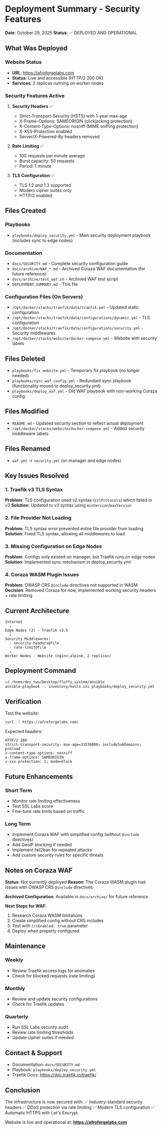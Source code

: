 # Deployment Summary - Security Features

**Date**: October 29, 2025
**Status**: ✅ DEPLOYED AND OPERATIONAL

## What Was Deployed

### Website Status
- **URL**: https://afroforgelabs.com
- **Status**: Live and accessible (HTTP/2 200 OK)
- **Services**: 2 replicas running on worker nodes

### Security Features Active

1. **Security Headers** ✅
   - Strict-Transport-Security (HSTS) with 1-year max-age
   - X-Frame-Options: SAMEORIGIN (clickjacking protection)
   - X-Content-Type-Options: nosniff (MIME sniffing protection)
   - X-XSS-Protection enabled
   - Server/X-Powered-By headers removed

2. **Rate Limiting** ✅
   - 100 requests per minute average
   - Burst capacity: 50 requests
   - Period: 1 minute

3. **TLS Configuration** ✅
   - TLS 1.2 and 1.3 supported
   - Modern cipher suites only
   - HTTP/2 enabled

## Files Created

### Playbooks
- `playbooks/deploy_security.yml` - Main security deployment playbook (includes sync to edge nodes)

### Documentation
- `docs/SECURITY.md` - Complete security configuration guide
- `docs/archive/WAF_*.md` - Archived Coraza WAF documentation (for future reference)
- `docs/archive/test_waf.sh` - Archived WAF test script
- `DEPLOYMENT_SUMMARY.md` - This file

### Configuration Files (On Servers)
- `/opt/docker/stacks/traefik/data/traefik.yml` - Updated static configuration
- `/opt/docker/stacks/traefik/data/configurations/dynamic.yml` - TLS configuration
- `/opt/docker/stacks/traefik/data/configurations/security.yml` - Security middlewares
- `/opt/docker/stacks/website/docker-compose.yml` - Website with security labels

## Files Deleted

- `playbooks/fix_website.yml` - Temporary fix playbook (no longer needed)
- `playbooks/sync_waf_config.yml` - Redundant sync playbook (functionality moved to deploy_security.yml)
- `playbooks/deploy_waf.yml` - Old WAF playbook with non-working Coraza config

## Files Modified

- `README.md` - Updated security section to reflect actual deployment
- `/opt/docker/stacks/website/docker-compose.yml` - Added security middleware labels

## Files Renamed

- `waf.yml` → `security.yml` (on manager and edge nodes)

## Key Issues Resolved

### 1. Traefik v3 TLS Syntax
**Problem**: TLS configuration used v2 syntax (`sslProtocols`) which failed in v3
**Solution**: Updated to v3 syntax using `minVersion`/`maxVersion`

### 2. File Provider Not Loading
**Problem**: TLS syntax error prevented entire file provider from loading
**Solution**: Fixed TLS syntax, allowing all middlewares to load

### 3. Missing Configuration on Edge Nodes
**Problem**: Configs only existed on manager, but Traefik runs on edge nodes
**Solution**: Implemented sync mechanism in deploy_security.yml

### 4. Coraza WASM Plugin Issues
**Problem**: OWASP CRS `@include` directives not supported in WASM
**Decision**: Removed Coraza for now, implemented working security headers + rate limiting

## Current Architecture

```
Internet
  ↓
Edge Nodes (2) - Traefik v3.5
  ↓
Security Middlewares:
  - security-headers@file
  - rate-limit@file
  ↓
Worker Nodes - Website (nginx:alpine, 2 replicas)
```

## Deployment Command

```bash
cd /home/dev_two/Desktop/fluffy_system/ansible
ansible-playbook -i inventory/hosts.ini playbooks/deploy_security.yml
```

## Verification

Test the website:
```bash
curl -I https://afroforgelabs.com/
```

Expected headers:
```
HTTP/2 200
strict-transport-security: max-age=31536000; includeSubDomains; preload
x-content-type-options: nosniff
x-frame-options: SAMEORIGIN
x-xss-protection: 1; mode=block
```

## Future Enhancements

### Short Term
- Monitor rate limiting effectiveness
- Test SSL Labs score
- Fine-tune rate limits based on traffic

### Long Term
- Implement Coraza WAF with simplified config (without `@include` directives)
- Add GeoIP blocking if needed
- Implement fail2ban for repeated attacks
- Add custom security rules for specific threats

## Notes on Coraza WAF

**Status**: Not currently deployed
**Reason**: The Coraza WASM plugin had issues with OWASP CRS `@include` directives

**Archived Configuration**: Available in `docs/archive/` for future reference

**Next Steps for WAF**:
1. Research Coraza WASM limitations
2. Create simplified config without CRS includes
3. Test with `crsEnabled: true` parameter
4. Deploy when properly configured

## Maintenance

### Weekly
- Review Traefik access logs for anomalies
- Check for blocked requests (rate limiting)

### Monthly
- Review and update security configurations
- Check for Traefik updates

### Quarterly
- Run SSL Labs security audit
- Review rate limiting thresholds
- Update cipher suites if needed

## Contact & Support

- Documentation: `docs/SECURITY.md`
- Playbook: `playbooks/deploy_security.yml`
- Traefik Docs: https://doc.traefik.io/traefik/

## Conclusion

The infrastructure is now secured with:
✅ Industry-standard security headers
✅ DDoS protection via rate limiting
✅ Modern TLS configuration
✅ Automatic HTTPS with Let's Encrypt

Website is live and operational at: **https://afroforgelabs.com**
